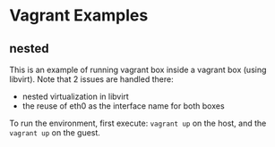 # Vagrant Examples
## nested
This is an example of running vagrant box inside a vagrant box (using libvirt). Note that 2 issues are handled there:
* nested virtualization in libvirt
* the reuse of eth0 as the interface name for both boxes

To run the environment, first execute: ```vagrant up``` on the host, and the ```vagrant up``` on the guest.

